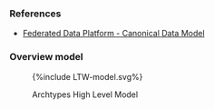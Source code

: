 ### References 

- [Federated Data Platform - Canonical Data Model](https://github.com/nhsengland/fdp-canonical-data-model/blob/main/data-spec.pdf)

### Overview model

<figure>
{%include LTW-model.svg%}
<p id="fX.X.X.X-X" class="figureTitle">Archtypes High Level Model</p>
</figure>
<br clear="all">
